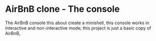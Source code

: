 # AirBnB clone - The console

The AirBnB console this about create a minishell, this console works in interactive and non-interactive mode; this project is just a basic copy of AirBnB,
